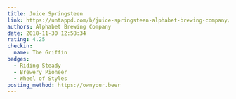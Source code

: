 ```yaml
---
title: Juice Springsteen
link: https://untappd.com/b/juice-springsteen-alphabet-brewing-company/2075762
authors: Alphabet Brewing Company
date: 2018-11-30 12:58:34
rating: 4.25
checkin:
  name: The Griffin
badges:
  - Riding Steady
  - Brewery Pioneer
  - Wheel of Styles
posting_method: https://ownyour.beer
---
```

